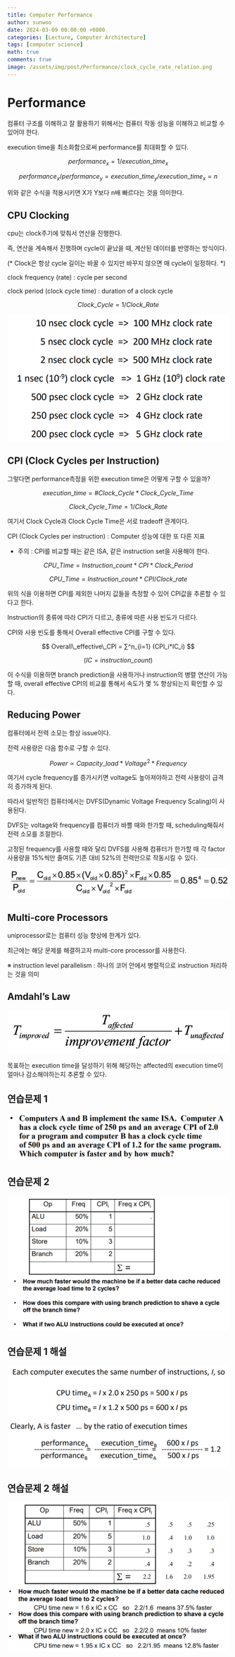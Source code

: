 ```yaml
---
title: Computer Performance
author: sunwoo
date: 2024-03-09 00:00:00 +0800
categories: [Lecture, Computer Architecture]
tags: [computer science]
math: true
comments: true
image: /assets/img/post/Performance/clock_cycle_rate_relation.png
---
```


# Performance

컴퓨터 구조를 이해하고 잘 활용하기 위해서는 컴퓨터 작동 성능을 이해하고 비교할 수 있어야 한다.

execution time을 최소화함으로써 performance를 최대화할 수 있다.

$$
performance_x = 1/execution\_time_x
$$

$$
performance_x/performance_y = execution\_time_y/execution\_time_x = n
$$

위와 같은 수식을 적용시키면 X가 Y보다 n배 빠르다는 것을 의미한다.

## CPU Clocking

cpu는 clock주기에 맞춰서 연산을 진행한다.

즉, 연산을 계속해서 진행하며 cycle이 끝났을 때, 계산된 데이터를 반영하는 방식이다.

(* Clock은 항상 cycle 길이는 바꿀 수 있지만 바꾸지 않으면 매 cycle이 일정하다. *)

clock frequency (rate) : cycle per second

clock period (clock cycle time) : duration of a clock cycle

$$
Clock\_Cycle = 1 / Clock\_Rate
$$

![clock_cycle_rate_relation](/assets/img/post/Performance/clock_cycle_rate_relation.png)

## CPI (Clock Cycles per Instruction)

그렇다면 performance측정을 위한 execution time은 어떻게 구할 수 있을까?

$$
execution\_time = \#Clock\_Cycle * Clock\_Cycle\_Time
$$

$$
Clock\_Cycle\_Time = 1/ Clock\_Rate
$$

여기서 Clock Cycle과 Clock Cycle Time은 서로 tradeoff 관계이다.

CPI (Clock Cycles per instruction) : Computer 성능에 대한 또 다른 지표

- 주의 : CPI를 비교할 때는 같은 ISA, 같은 instruction set을 사용해야 한다.

$$
CPU\_Time = Instruction\_count *CPI*Clock\_Period
$$

$$
CPU\_Time = Instruction\_count*CPI/Clock\_rate
$$

위의 식을 이용하면 CPI를 제외한 나머지 값들을 측정할 수 있어 CPI값을 추론할 수 있다고 한다.

Instruction의 종류에 따라 CPI가 다르고, 종류에 따른 사용 빈도가 다르다.

CPI와 사용 빈도를 통해서 Overall effective CPI를 구할 수 있다.

$$
Overall\_effective\_CPI = ∑^n_{i=1} (CPI_i*IC_i)
$$

$$
(IC = instruction\_count)
$$

이 수식을 이용하면 branch prediction을 사용하거나 instruction의 병렬 연산이 가능할 때, overall effective CPI의 비교를 통해서 속도가 몇 % 향상되는지 확인할 수 있다.

## Reducing Power

컴퓨터에서 전력 소모는 항상 issue이다.

전력 사용량은 다음 함수로 구할 수 있다.

$$
Power ∝Capacity\_load*Voltage^2*Frequency
$$

여기서 cycle frequency를 증가시키면 voltage도 높아져야하고 전력 사용량이 급격히 증가하게 된다.

따라서 일반적인 컴퓨터에서는 DVFS(Dynamic Voltage Frequency Scaling)이 사용된다.

DVFS는 voltage와 frequency를 컴퓨터가 바쁠 때와 한가할 때, scheduling해줘서 전력 소모를 조절한다.

고정된 frequency를 사용할 때와 달리 DVFS를 사용해 컴퓨터가 한가할 때 각 factor 사용량을 15%씩만 줄여도 기존 대비 52%의 전력만으로 작동시킬 수 있다.

![performance_comparison](/assets/img/post/Performance/performance_comparison.png)

## Multi-core Processors

uniprocessor로는 컴퓨터 성능 향상에 한계가 있다.

최근에는 해당 문제를 해결하고자 multi-core processor를 사용한다.

※ instruction level parallelism : 하나의 코어 안에서 병렬적으로 instruction 처리하는 것을 의미

## Amdahl’s Law

![Amdahl's_law](/assets/img/post/Performance/Amdahl's_law.png)

목표하는 execution time을 달성하기 위해 해당하는 affected의 execution time이 얼마나 감소해야하는지 추론할 수 있다.

## 연습문제 1

![practice1](/assets/img/post/Performance/practice1.png)

## 연습문제 2

![practice2](/assets/img/post/Performance/practice2.png)

## 연습문제 1 해설

![practice1_ans](/assets/img/post/Performance/practice1_ans.png)

## 연습문제 2 해설

![practice2_ans](/assets/img/post/Performance/practice2_ans.png)
